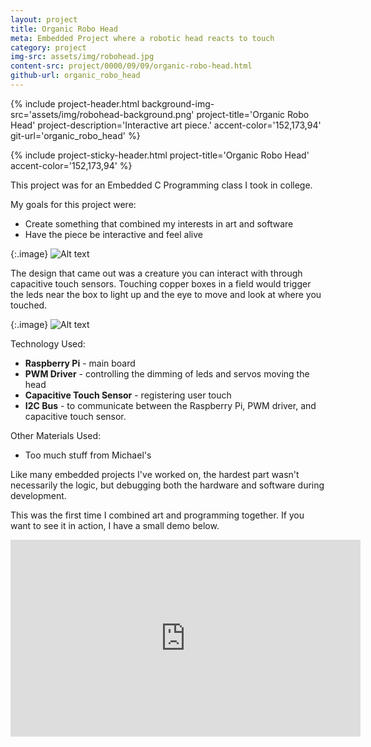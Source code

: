 ```yaml
---
layout: project
title: Organic Robo Head
meta: Embedded Project where a robotic head reacts to touch
category: project
img-src: assets/img/robohead.jpg
content-src: project/0000/09/09/organic-robo-head.html
github-url: organic_robo_head
---
```


{% include project-header.html
  background-img-src='assets/img/robohead-background.png'
  project-title='Organic Robo Head'
  project-description='Interactive art piece.'
  accent-color='152,173,94'
  git-url='organic_robo_head'
%}

{% include project-sticky-header.html
  project-title='Organic Robo Head'
  accent-color='152,173,94'
%}

This project was for an Embedded C Programming class I took in college.

My goals for this project were:
* Create something that combined my interests in art and software
* Have the piece be interactive and feel alive

{:.image}
![Alt text](assets/img/org_robo_design.jpg "My Title")

The design that came out was a creature you can interact with through capacitive touch sensors.
Touching copper boxes in a field would trigger the leds near the box to light up and the eye to move and look at where you touched.

{:.image}
![Alt text](assets/img/org_robo_head_tech_sketch.jpg "My Title")

Technology Used:
* **Raspberry Pi** - main board
* **PWM Driver** - controlling the dimming of leds and servos moving the head
* **Capacitive Touch Sensor** - registering user touch
* **I2C Bus** - to communicate between the Raspberry Pi, PWM driver, and capacitive touch sensor.

Other Materials Used:
* Too much stuff from Michael's

Like many embedded projects I've worked on, the hardest part wasn't necessarily the logic, but debugging both the hardware and software during development.

This was the first time I combined art and programming together.
If you want to see it in action, I have a small demo below.

<iframe width="560" height="315" align="middle" src="https://www.youtube.com/embed/FqyfqyQukl8" frameborder="0" allowfullscreen></iframe>
